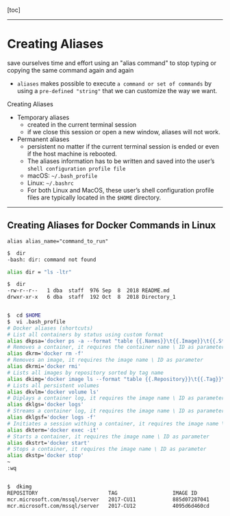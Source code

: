 <!-- ---
title: Linux - Creating Aliases
date: 2020-11-01 11:11:11 -0400
categories: [31Linux, Sysadmin]
tags: [Linux, Sysadmin]
math: true
image:
--- -->

[toc]

---

# Creating Aliases

save ourselves time and effort using an "alias command" to stop typing or copying the same command again and again
- `aliases` makes possible to execute `a command or set of commands` by using a `pre-defined "string"` that we can customize the way we want.


Creating Aliases
- Temporary aliases
  - created in the current terminal session
  - if we close this session or open a new window, aliases will not work.
- Permanent aliases
  - persistent no matter if the current terminal session is ended or even if the host machine is rebooted.
  - The aliases information has to be written and saved into the user’s `shell configuration profile file`
  - macOS: `~/.bash_profile`
  - Linux: `~/.bashrc`
  - For both Linux and MacOS, these user’s shell configuration profile files are typically located in the `$HOME` directory.



---

## Creating Aliases for Docker Commands in Linux


`alias alias_name="command_to_run"`


```bash
$  dir
-bash: dir: command not found

alias dir = "ls -ltr"

$  dir
-rw-r--r--   1 dba  staff  976 Sep  8  2018 README.md
drwxr-xr-x   6 dba  staff  192 Oct  8  2018 Directory_1


$  cd $HOME
$  vi .bash_profile
# Docker aliases (shortcuts)
# List all containers by status using custom format
alias dkpsa='docker ps -a --format "table {{.Names}}\t{{.Image}}\t{{.Status}}"'
# Removes a container, it requires the container name \ ID as parameter
alias dkrm='docker rm -f'
# Removes an image, it requires the image name \ ID as parameter
alias dkrmi='docker rmi'
# Lists all images by repository sorted by tag name
alias dkimg='docker image ls --format "table {{.Repository}}\t{{.Tag}}\t{{.ID}}" | sort'
# Lists all persistent volumes
alias dkvlm='docker volume ls'
# Diplays a container log, it requires the image name \ ID as parameter
alias dklgs='docker logs'
# Streams a container log, it requires the image name \ ID as parameter
alias dklgsf='docker logs -f'
# Initiates a session withing a container, it requires the image name \ ID as parameter followed by the word "bash"
alias dkterm='docker exec -it'
# Starts a container, it requires the image name \ ID as parameter
alias dkstrt='docker start'
# Stops a container, it requires the image name \ ID as parameter
alias dkstp='docker stop'
~
:wq


$  dkimg
REPOSITORY                       TAG                  IMAGE ID
mcr.microsoft.com/mssql/server   2017-CU11            885d07287041
mcr.microsoft.com/mssql/server   2017-CU12            4095d6d460cd
```
